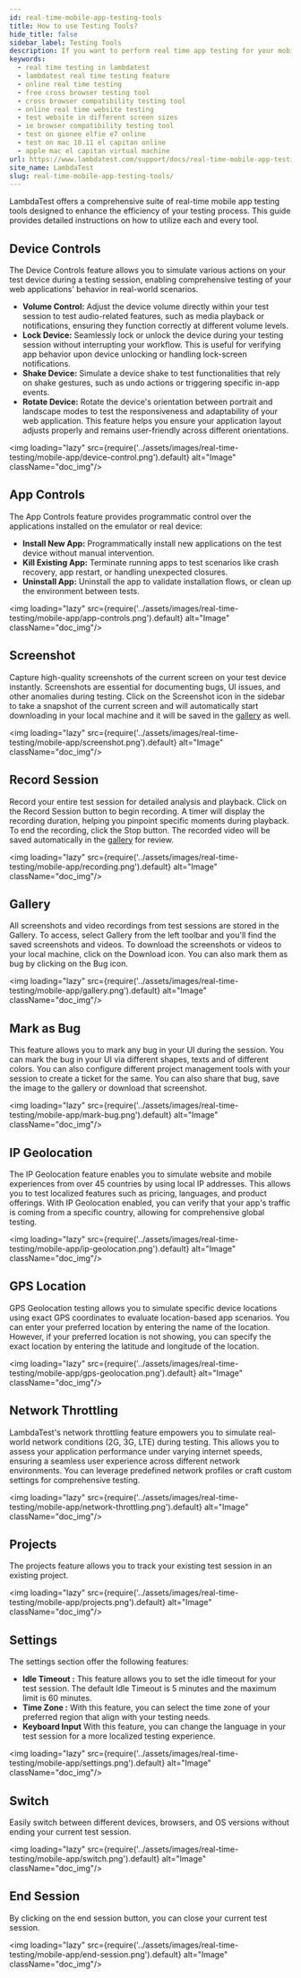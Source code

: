 ```yaml
---
id: real-time-mobile-app-testing-tools
title: How to use Testing Tools?
hide_title: false
sidebar_label: Testing Tools
description: If you want to perform real time app testing for your mobile applications on LambdaTest.
keywords:
  - real time testing in lambdatest
  - lambdatest real time testing feature
  - online real time testing
  - free cross browser testing tool
  - cross browser compatibility testing tool
  - online real time website testing
  - test website in different screen sizes
  - ie browser compatibility testing tool
  - test on gionee elfie e7 online
  - test on mac 10.11 el capitan online
  - apple mac el capitan virtual machine
url: https://www.lambdatest.com/support/docs/real-time-mobile-app-testing-tools/
site_name: LambdaTest
slug: real-time-mobile-app-testing-tools/
---
```


<script type="application/ld+json"
      dangerouslySetInnerHTML={{ __html: JSON.stringify({
       "@context": "https://schema.org",
        "@type": "BreadcrumbList",
        "itemListElement": [{
          "@type": "ListItem",
          "position": 1,
          "name": "LambdaTest",
          "item": "https://www.lambdatest.com"
        },{
          "@type": "ListItem",
          "position": 2,
          "name": "Support",
          "item": "https://www.lambdatest.com/support/docs/"
        },{
          "@type": "ListItem",
          "position": 3,
          "name": "Real Time Mobile App Testing",
          "item": "https://www.lambdatest.com/support/docs/real-time-mobile-app-testing-tools/"
        }]
      })
    }}
></script>
LambdaTest offers a comprehensive suite of real-time mobile app testing tools designed to enhance the efficiency of your testing process. This guide provides detailed instructions on how to utilize each and every tool.

## Device Controls
The Device Controls feature allows you to simulate various actions on your test device during a testing session, enabling comprehensive testing of your web applications' behavior in real-world scenarios.

- **Volume Control:** Adjust the device volume directly within your test session to test audio-related features, such as media playback or notifications, ensuring they function correctly at different volume levels.
- **Lock Device:** Seamlessly lock or unlock the device during your testing session without interrupting your workflow. This is useful for verifying app behavior upon device unlocking or handling lock-screen notifications.
- **Shake Device:** Simulate a device shake to test functionalities that rely on shake gestures, such as undo actions or triggering specific in-app events.
- **Rotate Device:** Rotate the device's orientation between portrait and landscape modes to test the responsiveness and adaptability of your web application. This feature helps you ensure your application layout adjusts properly and remains user-friendly across different orientations.

<img loading="lazy" src={require('../assets/images/real-time-testing/mobile-app/device-control.png').default} alt="Image" className="doc_img"/>

## App Controls
The App Controls feature provides programmatic control over the applications installed on the emulator or real device:

- **Install New App:** Programmatically install new applications on the test device without manual intervention.
- **Kill Existing App:** Terminate running apps to test scenarios like crash recovery, app restart, or handling unexpected closures.
- **Uninstall App:** Uninstall the app to validate installation flows, or clean up the environment between tests.

<img loading="lazy" src={require('../assets/images/real-time-testing/mobile-app/app-controls.png').default} alt="Image" className="doc_img"/>

## Screenshot
Capture high-quality screenshots of the current screen on your test device instantly. Screenshots are essential for documenting bugs, UI issues, and other anomalies during testing. Click on the Screenshot icon in the sidebar to take a snapshot of the current screen and will automatically start downloading in your local machine and it will be saved in the [gallery](/support/docs/real-time-mobile-app-testing-tools/#gallery) as well.

<img loading="lazy" src={require('../assets/images/real-time-testing/mobile-app/screenshot.png').default} alt="Image" className="doc_img"/>

## Record Session
Record your entire test session for detailed analysis and playback. Click on the Record Session button to begin recording. A timer will display the recording duration, helping you pinpoint specific moments during playback. To end the recording, click the Stop button. The recorded video will be saved automatically in the [gallery](/support/docs/real-time-mobile-app-testing-tools/#gallery) for review.

<img loading="lazy" src={require('../assets/images/real-time-testing/mobile-app/recording.png').default} alt="Image" className="doc_img"/>

## Gallery
All screenshots and video recordings from test sessions are stored in the Gallery. To access, select Gallery from the left toolbar and you'll find the saved screenshots and videos. To download the screenshots or videos to your local machine, click on the Download icon. You can also mark them as bug by clicking on the Bug icon.

<img loading="lazy" src={require('../assets/images/real-time-testing/mobile-app/gallery.png').default} alt="Image" className="doc_img"/>

## Mark as Bug
This feature allows you to mark any bug in your UI during the session. You can mark the bug in your UI via different shapes, texts and of different colors. You can also configure different project management tools with your session to create a ticket for the same. You can also share that bug, save the image to the gallery or download that screenshot.

<img loading="lazy" src={require('../assets/images/real-time-testing/mobile-app/mark-bug.png').default} alt="Image" className="doc_img"/>

## IP Geolocation
The IP Geolocation feature enables you to simulate website and mobile experiences from over 45 countries by using local IP addresses. This allows you to test localized features such as pricing, languages, and product offerings. With IP Geolocation enabled, you can verify that your app's traffic is coming from a specific country, allowing for comprehensive global testing.

<img loading="lazy" src={require('../assets/images/real-time-testing/mobile-app/ip-geolocation.png').default} alt="Image" className="doc_img"/>
 
## GPS Location
GPS Geolocation testing allows you to simulate specific device locations using exact GPS coordinates to evaluate location-based app scenarios. You can enter your preferred location by entering the name of the location. However, if your preferred location is not showing, you can specify the exact location by entering the latitude and longitude of the location. 

<img loading="lazy" src={require('../assets/images/real-time-testing/mobile-app/gps-geolocation.png').default} alt="Image" className="doc_img"/>

## Network Throttling
LambdaTest's network throttling feature empowers you to simulate real-world network conditions (2G, 3G, LTE) during testing. This allows you to assess your application performance under varying internet speeds, ensuring a seamless user experience across different network environments. You can leverage predefined network profiles or craft custom settings for comprehensive testing.

<img loading="lazy" src={require('../assets/images/real-time-testing/mobile-app/network-throttling.png').default} alt="Image" className="doc_img"/>

## Projects
The projects feature allows you to track your existing test session in an existing project.

<img loading="lazy" src={require('../assets/images/real-time-testing/mobile-app/projects.png').default} alt="Image" className="doc_img"/>

## Settings
The settings section offer the following features:
- **Idle Timeout :** This feature allows you to set the idle timeout for your test session. The default Idle Timeout is 5 minutes and the maximum limit is 60 minutes.
- **Time Zone :** With this feature, you can select the time zone of your preferred region that align with your testing needs.
- **Keyboard Input** With this feature, you can change the language in your test session for a more localized testing experience.

<img loading="lazy" src={require('../assets/images/real-time-testing/mobile-app/settings.png').default} alt="Image" className="doc_img"/>
 
## Switch
Easily switch between different devices, browsers, and OS versions without ending your current test session.

<img loading="lazy" src={require('../assets/images/real-time-testing/mobile-app/switch.png').default} alt="Image" className="doc_img"/>

## End Session
By clicking on the end session button, you can close your current test session.

<img loading="lazy" src={require('../assets/images/real-time-testing/mobile-app/end-session.png').default} alt="Image" className="doc_img"/>